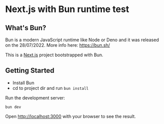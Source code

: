 # Next.js with Bun runtime test

## What's Bun?

Bun is a modern JavaScript runtime like Node or Deno and it was released on the 28/07/2022. More info here: https://bun.sh/

This is a [Next.js](https://nextjs.org/) project bootstrapped with Bun.

## Getting Started

- Install Bun
- cd to project dir and run `bun install`

Run the development server:

```
bun dev
```

Open [http://localhost:3000](http://localhost:3000) with your browser to see the result.

